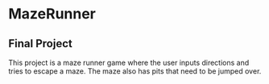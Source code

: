 # MazeRunner
## Final Project  
  
This project is a maze runner game where the user inputs directions and tries to escape a maze. The maze also has pits that need to be jumped over.
